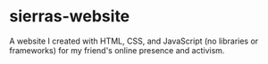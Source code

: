 # sierras-website
A website I created with HTML, CSS, and JavaScript (no libraries or frameworks) for my friend's online presence and activism. 
